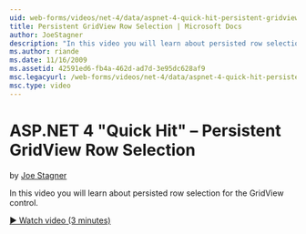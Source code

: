```yaml
---
uid: web-forms/videos/net-4/data/aspnet-4-quick-hit-persistent-gridview-row-selection
title: Persistent GridView Row Selection | Microsoft Docs
author: JoeStagner
description: "In this video you will learn about persisted row selection for the GridView control."
ms.author: riande
ms.date: 11/16/2009
ms.assetid: 42591ed6-fb4a-462d-ad7d-3e95dc628af9
msc.legacyurl: /web-forms/videos/net-4/data/aspnet-4-quick-hit-persistent-gridview-row-selection
msc.type: video
---
```

# ASP.NET 4 "Quick Hit" – Persistent GridView Row Selection

by [Joe Stagner](https://github.com/JoeStagner)

In this video you will learn about persisted row selection for the GridView control. 

[&#9654; Watch video (3 minutes)](https://channel9.msdn.com/Blogs/ASP-NET-Site-Videos/aspnet-4-quick-hit-persistent-gridview-row-selection)
